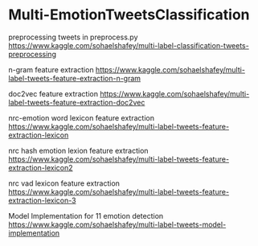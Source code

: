 # Multi-EmotionTweetsClassification
preprocessing tweets in preprocess.py
https://www.kaggle.com/sohaelshafey/multi-label-classification-tweets-preprocessing

n-gram feature extraction
https://www.kaggle.com/sohaelshafey/multi-label-tweets-feature-extraction-n-gram

doc2vec feature extraction
https://www.kaggle.com/sohaelshafey/multi-label-tweets-feature-extraction-doc2vec

nrc-emotion word lexicon feature extraction
https://www.kaggle.com/sohaelshafey/multi-label-tweets-feature-extraction-lexicon

nrc hash emotion lexion feature extraction
https://www.kaggle.com/sohaelshafey/multi-label-tweets-feature-extraction-lexicon2

nrc vad lexicon feature extraction
https://www.kaggle.com/sohaelshafey/multi-label-tweets-feature-extraction-lexicon-3

Model Implementation for 11 emotion detection
https://www.kaggle.com/sohaelshafey/multi-label-tweets-model-implementation
